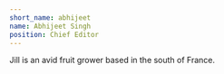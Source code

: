 ```yaml
---
short_name: abhijeet
name: Abhijeet Singh
position: Chief Editor
---
```

Jill is an avid fruit grower based in the south of France.
